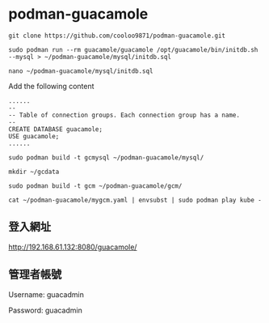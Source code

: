 # podman-guacamole
```
git clone https://github.com/cooloo9871/podman-guacamole.git
```
```
sudo podman run --rm guacamole/guacamole /opt/guacamole/bin/initdb.sh --mysql > ~/podman-guacamole/mysql/initdb.sql
```
```
nano ~/podman-guacamole/mysql/initdb.sql
```
Add the following content
```
......
--
-- Table of connection groups. Each connection group has a name.
--
CREATE DATABASE guacamole;
USE guacamole;
......
```
```
sudo podman build -t gcmysql ~/podman-guacamole/mysql/
```
```
mkdir ~/gcdata
```
```
sudo podman build -t gcm ~/podman-guacamole/gcm/
```
```
cat ~/podman-guacamole/mygcm.yaml | envsubst | sudo podman play kube -
```

## 登入網址
http://192.168.61.132:8080/guacamole/

## 管理者帳號
Username: guacadmin

Password: guacadmin
